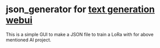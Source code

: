 # json_generator for [text generation webui](https://github.com/oobabooga/text-generation-webui)

This is a simple GUI to make a JSON file to train a LoRa with for above mentioned AI project.
